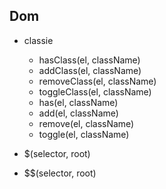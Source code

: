 ## Dom

- classie
  - hasClass(el, className)
  - addClass(el, className)
  - removeClass(el, className)
  - toggleClass(el, className)
  - has(el, className)
  - add(el, className)
  - remove(el, className)
  - toggle(el, className)

- $(selector, root)
- $$(selector, root)
